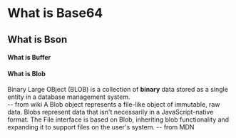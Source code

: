 # What is Base64
## What is Bson
#### What is Buffer

#### What is Blob
Binary Large OBject (BLOB) is a collection of **binary** data stored as a single entity in a database management system.  
-- from wiki
A Blob object represents a file-like object of immutable, raw data. Blobs represent data that isn't necessarily in a JavaScript-native format. The File interface is based on Blob, inheriting blob functionality and expanding it to support files on the user's system. -- from MDN

